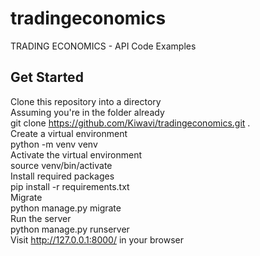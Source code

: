 # tradingeconomics
TRADING ECONOMICS - API Code Examples

## Get Started    
Clone this repository into a directory    
Assuming you're in the folder already    
git clone https://github.com/Kiwavi/tradingeconomics.git .    
Create a virtual environment    
python -m venv venv    
Activate the virtual environment       
source venv/bin/activate    
Install required packages    
pip install -r requirements.txt    
Migrate    
python manage.py migrate    
Run the server    
python manage.py runserver    
Visit http://127.0.0.1:8000/ in your browser    
